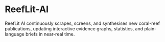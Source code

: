 # ReefLit-AI
 ReefLit AI continuously scrapes, screens, and synthesises new coral-reef publications, updating interactive evidence graphs, statistics, and plain-language briefs in near-real time.
